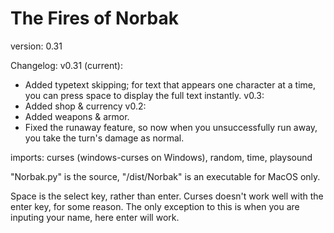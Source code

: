 # The Fires of Norbak

version: 0.31

Changelog:
v0.31 (current):
 - Added typetext skipping; for text that appears one character at a time, you can press space to display the full text instantly.
v0.3:
 - Added shop & currency
v0.2:
 - Added weapons & armor.
 - Fixed the runaway feature, so now when you unsuccessfully run away, you take the turn's damage as normal.
 
imports: curses (windows-curses on Windows), random, time, playsound

"Norbak.py" is the source, "/dist/Norbak" is an executable for MacOS only.

Space is the select key, rather than enter. Curses doesn't work well with the enter key, for some reason. The only exception to this is when you are inputing your name, here enter will work.
